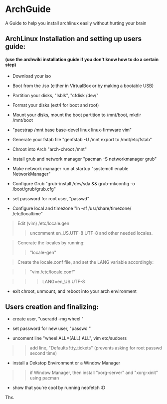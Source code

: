 # ArchGuide
A Guide to help you install archlinux easily without hurting your brain

## ArchLinux Installation and setting up users guide:


#### (use the archwiki installation guide if you don't know how to do a certain step)

- Download your iso 
- Boot from the .iso (either in VirtualBox or by making a bootable USB)
-  Partition your disks, "lsblk", "cfdisk /dev/<THENAMEOFDISK>"
-  Format your disks (ext4 for boot and root)
-  Mount your disks, mount the boot partition to /mnt/boot, mkdir /mnt/boot
-  "pacstrap /mnt base base-devel linux linux-firmware vim"
-  Generate your fstab file "genfstab -U /mnt export to /mnt/etc/fstab"
-  Chroot into Arch "arch-chroot /mnt"

-  Install grub and network manager "pacman -S networkmanager grub"
-  Make network manager run at startup "systemctl enable NetworkManager"
-   Configure Grub "grub-install /dev/sda && grub-mkconfig -o /boot/grub/grub.cfg"
-   set password for root user, "passwd"
-   Configure local and timezone
 "ln -sf /usr/share/timezone/<REGION> /etc/localtime"

> Edit (vim) /etc/locale.gen
>> uncomment en_US.UTF-8 UTF-8 and other needed locales.

> Generate the locales by running: 
>> "locale-gen"

> Create the locale.conf file, and set the LANG variable accordingly: 

>> "vim /etc/locale.conf"

>>> LANG=en_US.UTF-8


-  exit chroot, unmount, and reboot into your arch environment

## Users creation and finalizing:

-  create user, "useradd -mg wheel <USERNAME>"
-   set password for new user, "passwd <USERNAME>"

- uncoment line "wheel ALL=(ALL) ALL", vim etc/sudoers
>> add line, "Defaults !tty_tickets" (prevents asking for root passwd second time)

- install a Dekstop Environment or a Window Manager
>> if Window Manager, then install "xorg-server" and "xorg-xinit" using pacman

- show that you're cool by running neofetch :D

Thx.
